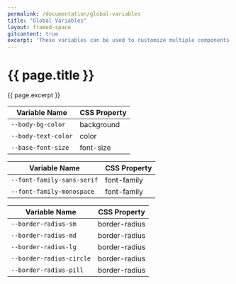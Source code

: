 ```yaml
---
permalink: /documentation/global-variables
title: "Global Variables"
layout: framed-space
gitcontent: true
excerpt: 'These variables can be used to customize multiple components.'
---
```


# {{ page.title }}
{{ page.excerpt }}

|Variable Name|CSS Property|
| - | - |
|`--body-bg-color`| background|
|`--body-text-color`| color|
|`--base-font-size`| font-size|

|Variable Name|CSS Property|
| - | - |
|`--font-family-sans-serif`| font-family|
|`--font-family-monospace`| font-family|

|Variable Name|CSS Property|
| - | - |
|`--border-radius-sm`| border-radius|
|`--border-radius-md`| border-radius|
|`--border-radius-lg`| border-radius|
|`--border-radius-circle`| border-radius|
|`--border-radius-pill`| border-radius|
